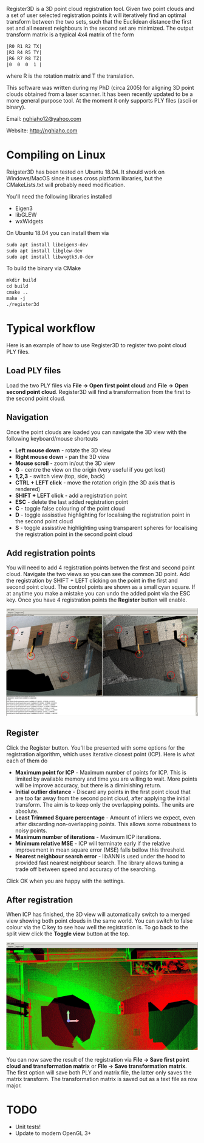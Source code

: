Register3D is a 3D point cloud registration tool. Given two point clouds and a set of user selected registration points it will iteratively find an optimal transform between the two sets, such that the Euclidean distance the first set and all nearest neighbours in the second set are minimized. The output transform matrix is a typical 4x4 matrix of the form

```
|R0 R1 R2 TX|
|R3 R4 R5 TY|
|R6 R7 R8 TZ|
|0  0  0  1 |
```

where R is the rotation matrix and T the translation.

This software was written during my PhD (circa 2005) for aligning 3D point clouds obtained from a laser scanner. It has been recently updated to be a more general purpose tool. At the moment it only supports PLY files (ascii or binary).

Email: nghiaho12@yahoo.com

Website: http://nghiaho.com

# Compiling on Linux
Reigster3D has been tested on Ubuntu 18.04. It should work on Windows/MacOS since it uses cross platform libraries, but the CMakeLists.txt will probably need modification.

You'll need the following libraries installed
- Eigen3
- libGLEW
- wxWidgets

On Ubuntu 18.04 you can install them via

```
sudo apt install libeigen3-dev
sudo apt install libglew-dev
sudo apt install libwxgtk3.0-dev
```

To build the binary via CMake

```
mkdir build
cd build
cmake ..
make -j
./register3d
```

# Typical workflow
Here is an example of how to use Register3D to register two point cloud PLY files.

## Load PLY files
Load the two PLY files via **File -> Open first point cloud** and
**File -> Open second point cloud**. Register3D will find a transformation from the first to the second point cloud.

## Navigation
Once the point clouds are loaded you can navigate the 3D view with the following keyboard/mouse shortcuts

- **Left mouse down** - rotate the 3D view
- **Right mouse down** - pan the 3D view
- **Mouse scroll** - zoom in/out the 3D view
- **G** - centre the view on the origin (very useful if you get lost)
- **1,2,3** - switch view (top, side, back)
- **CTRL + LEFT click** - move the rotation origin (the 3D axis that is rendered)
- **SHIFT + LEFT click** - add a registration point
- **ESC** - delete the last added registration point
- **C** - toggle false colouring of the point cloud
- **D** - toggle assisstive highlighting for localising the registration point in the second point cloud
- **S** - toggle assisstive highlighting using transparent spheres for localising the registration point in the second point cloud

## Add registration points
You will need to add 4 registration points betwen the first and second point cloud. Navigate the two views so you can see the common 3D point. Add the registration by SHIFT + LEFT clicking on the point in the first and second point cloud. The control points are shown as a small cyan square. If at anytime you make a mistake you can undo the added point via the ESC key. Once you have 4 registration points the **Register** button will enable.

![](https://github.com/nghiaho12/Register3D/blob/master/images/register3d_1.jpg "Adding registration points")

## Register
Click the Register button. You'll be presented with some options for the registration algorithm, which uses iterative closest point (ICP). Here is what each of them do

- **Maximum point for ICP** - Maximum number of points for ICP. This is limited by available memory and time you are willing to wait. More points will be improve accuracy, but there is a diminishing return.
- **Initial outlier distance** - Discard any points in the first point cloud that are too far away from the second point cloud, after applying the initial transform. The aim is to keep only the overlapping points. The units are absolute.
- **Least Trimmed Square percentage** - Amount of inliers we expect, even after discarding non-overlapping points. This allows some robustness to noisy points.
- **Maximum number of iterations** - Maximum ICP iterations.
- **Minimum relative MSE** - ICP will terminate early if the relative improvement in mean square error (MSE) falls bellow this threshold.
- **Nearest neighbour search error** - libANN is used under the hood to provided fast nearest neighbour search. The library allows tuning a trade off between speed and accuracy of the searching.

Click OK when you are happy with the settings.

## After registration
When ICP has finished, the 3D view will automatically switch to a merged view showing both point clouds in the same world. You can switch to false colour via the C key to see how well the registration is. To go back to the split view click the **Toggle view** button at the top.

![](https://github.com/nghiaho12/Register3D/blob/master/images/register3d_2.jpg "Merged view with false colouring")

You can now save the result of the registration via **File -> Save first point cloud and transformation matrix** or **File -> Save transformation matrix**. The first option will save both PLY and matrix file, the latter only saves the matrix transform. The transformation matrix is saved out as a text file as row major.

# TODO
- Unit tests!
- Update to modern OpenGL 3+